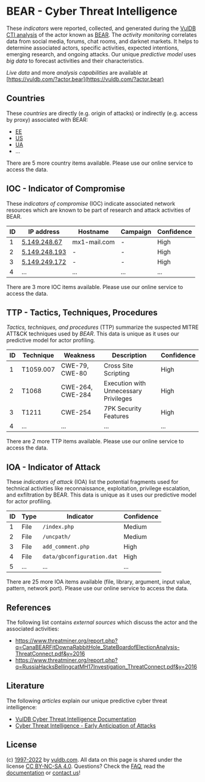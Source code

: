 # BEAR - Cyber Threat Intelligence

These _indicators_ were reported, collected, and generated during the [VulDB CTI analysis](https://vuldb.com/?kb.cti) of the actor known as [BEAR](https://vuldb.com/?actor.bear). The _activity monitoring_ correlates data from social media, forums, chat rooms, and darknet markets. It helps to determine associated actors, specific activities, expected intentions, emerging research, and ongoing attacks. Our unique _predictive model_ uses _big data_ to forecast activities and their characteristics.

_Live data_ and more _analysis capabilities_ are available at [https://vuldb.com/?actor.bear](https://vuldb.com/?actor.bear)

## Countries

These _countries_ are directly (e.g. origin of attacks) or indirectly (e.g. access by proxy) associated with BEAR:

* [EE](https://vuldb.com/?country.ee)
* [US](https://vuldb.com/?country.us)
* [UA](https://vuldb.com/?country.ua)
* ...

There are 5 more country items available. Please use our online service to access the data.

## IOC - Indicator of Compromise

These _indicators of compromise_ (IOC) indicate associated network resources which are known to be part of research and attack activities of BEAR.

ID | IP address | Hostname | Campaign | Confidence
-- | ---------- | -------- | -------- | ----------
1 | [5.149.248.67](https://vuldb.com/?ip.5.149.248.67) | mx1-mail.com | - | High
2 | [5.149.248.193](https://vuldb.com/?ip.5.149.248.193) | - | - | High
3 | [5.149.249.172](https://vuldb.com/?ip.5.149.249.172) | - | - | High
4 | ... | ... | ... | ...

There are 3 more IOC items available. Please use our online service to access the data.

## TTP - Tactics, Techniques, Procedures

_Tactics, techniques, and procedures_ (TTP) summarize the suspected MITRE ATT&CK techniques used by _BEAR_. This data is unique as it uses our predictive model for actor profiling.

ID | Technique | Weakness | Description | Confidence
-- | --------- | -------- | ----------- | ----------
1 | T1059.007 | CWE-79, CWE-80 | Cross Site Scripting | High
2 | T1068 | CWE-264, CWE-284 | Execution with Unnecessary Privileges | High
3 | T1211 | CWE-254 | 7PK Security Features | High
4 | ... | ... | ... | ...

There are 2 more TTP items available. Please use our online service to access the data.

## IOA - Indicator of Attack

These _indicators of attack_ (IOA) list the potential fragments used for technical activities like reconnaissance, exploitation, privilege escalation, and exfiltration by BEAR. This data is unique as it uses our predictive model for actor profiling.

ID | Type | Indicator | Confidence
-- | ---- | --------- | ----------
1 | File | `/index.php` | Medium
2 | File | `/uncpath/` | Medium
3 | File | `add_comment.php` | High
4 | File | `data/gbconfiguration.dat` | High
5 | ... | ... | ...

There are 25 more IOA items available (file, library, argument, input value, pattern, network port). Please use our online service to access the data.

## References

The following list contains _external sources_ which discuss the actor and the associated activities:

* https://www.threatminer.org/report.php?q=CanaBEARFitDownaRabbitHole_StateBoardofElectionAnalysis-ThreatConnect.pdf&y=2016
* https://www.threatminer.org/report.php?q=RussiaHacksBellingcatMH17Investigation_ThreatConnect.pdf&y=2016

## Literature

The following _articles_ explain our unique predictive cyber threat intelligence:

* [VulDB Cyber Threat Intelligence Documentation](https://vuldb.com/?kb.cti)
* [Cyber Threat Intelligence - Early Anticipation of Attacks](https://www.scip.ch/en/?labs.20201022)

## License

(c) [1997-2022](https://vuldb.com/?kb.changelog) by [vuldb.com](https://vuldb.com/?kb.about). All data on this page is shared under the license [CC BY-NC-SA 4.0](https://creativecommons.org/licenses/by-nc-sa/4.0/). Questions? Check the [FAQ](https://vuldb.com/?kb.faq), read the [documentation](https://vuldb.com/?kb) or [contact us](https://vuldb.com/?contact)!

